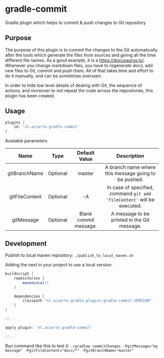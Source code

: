 
# gradle-commit
Gradle plugin which helps to commit &amp; push changes to Git repository

## Purpose

The purpose of this plugin is to commit the changes to the Git automatically after the tools which generate the files
from sources and giving all the time different file names. As a good example, it is a  https://docusaurus.io/.
Whenever you change markdown files, you have to regenerate docs, add new files to Git, commit and push them.
All of that takes time and effort to do it manually, and can be sometimes overseen. 

In order to hide low level details of dealing with Git, the sequence of actions, and moreover to not repeat the code
across the repositories, this plugin has been created.

## Usage

```groovy
plugins {
    id: 'nl.acierto.gradle-commit'
}
```

Available parameters

|Name|Type|Default Value|Description|
| :---: | :---: | :---: | :---: |
|gitBranchName|Optional|master|A branch name where this message going to be pushed.|
|gitFileContent|Optional|-A|In case of specified, command `git add 'fileContent'` will be executed.|
|gitMessage|Optional|Blank commit message.|A message to be printed in the Git message.|

## Development

Publish to local maven repository: `./publish_to_local_maven.sh`

Adding the next in your project to use a local version: 

```groovy
buildscript {
    repositories {
        mavenLocal()
    }

    dependencies {
        classpath "nl.acierto.gradle.plugins:gradle-commit:VERSION"
    }
}

//...

apply plugin: 'nl.acierto.gradle-commit'

//...

```

Run command like this to test it: `./gradlew commitChanges -PgitMessage="my message" -PgitFileContent="docs/*" -PgitBranchName="master"`

